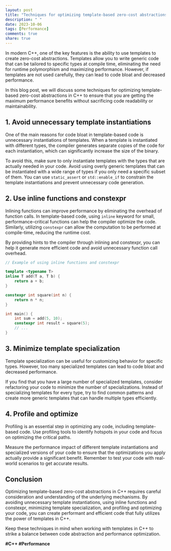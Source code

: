 ```yaml
---
layout: post
title: "Techniques for optimizing template-based zero-cost abstractions in C++"
description: " "
date: 2023-10-06
tags: [Performance]
comments: true
share: true
---
```


In modern C++, one of the key features is the ability to use templates to create zero-cost abstractions. Templates allow you to write generic code that can be tailored to specific types at compile time, eliminating the need for runtime polymorphism and maximizing performance. However, if templates are not used carefully, they can lead to code bloat and decreased performance.

In this blog post, we will discuss some techniques for optimizing template-based zero-cost abstractions in C++ to ensure that you are getting the maximum performance benefits without sacrificing code readability or maintainability.

## 1. Avoid unnecessary template instantiations

One of the main reasons for code bloat in template-based code is unnecessary instantiations of templates. When a template is instantiated with different types, the compiler generates separate copies of the code for each instantiation, which can significantly increase the size of the binary.

To avoid this, make sure to only instantiate templates with the types that are actually needed in your code. Avoid using overly generic templates that can be instantiated with a wide range of types if you only need a specific subset of them. You can use `static_assert` or `std::enable_if` to constrain the template instantiations and prevent unnecessary code generation.

## 2. Use inline functions and constexpr

Inlining functions can improve performance by eliminating the overhead of function calls. In template-based code, using `inline` keyword for small, performance-critical functions can help the compiler optimize the code. Similarly, utilizing `constexpr` can allow the computation to be performed at compile-time, reducing the runtime cost.

By providing hints to the compiler through inlining and constexpr, you can help it generate more efficient code and avoid unnecessary function call overhead.

```cpp
// Example of using inline functions and constexpr

template <typename T>
inline T add(T a, T b) {
    return a + b;
}

constexpr int square(int n) {
    return n * n;
}

int main() {
    int sum = add(5, 10);
    constexpr int result = square(5);
    // ...
}
```

## 3. Minimize template specialization

Template specialization can be useful for customizing behavior for specific types. However, too many specialized templates can lead to code bloat and decreased performance.

If you find that you have a large number of specialized templates, consider refactoring your code to minimize the number of specializations. Instead of specializing templates for every type, try to find common patterns and create more generic templates that can handle multiple types efficiently.

## 4. Profile and optimize

Profiling is an essential step in optimizing any code, including template-based code. Use profiling tools to identify hotspots in your code and focus on optimizing the critical paths.

Measure the performance impact of different template instantiations and specialized versions of your code to ensure that the optimizations you apply actually provide a significant benefit. Remember to test your code with real-world scenarios to get accurate results.

## Conclusion

Optimizing template-based zero-cost abstractions in C++ requires careful consideration and understanding of the underlying mechanisms. By avoiding unnecessary template instantiations, using inline functions and constexpr, minimizing template specialization, and profiling and optimizing your code, you can create performant and efficient code that fully utilizes the power of templates in C++.

Keep these techniques in mind when working with templates in C++ to strike a balance between code abstraction and performance optimization.

**#C++ #Performance**
